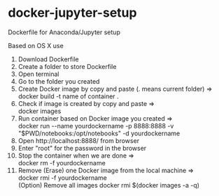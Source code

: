 # docker-jupyter-setup
Dockerfile for Anaconda/Jupyter setup

Based on OS X use

1. Download Dockerfile
2. Create a folder to store Dockerfile
3. Open terminal
4. Go to the folder you created
4. Create Docker image by copy and paste (. means current folder) => <br />
    docker build -t name of container .
5. Check if image is created by copy and paste => <br />
    docker images
6. Run container based on Docker image you created => <br />
    docker run --name yourdockername -p 8888:8888 -v "$PWD/notebooks:/opt/notebooks" -d yourdockername
7. Open http://localhost:8888/ from browser
8. Enter "root" for the password in the browser
9. Stop the container when we are done => <br />
    docker rm -f yourdockername
10. Remove (Erase) one Docker image from the local machine => <br />
    docker rmi -f yourdockername <br />
     (Option) Remove all images
    docker rmi $(docker images -a -q)
